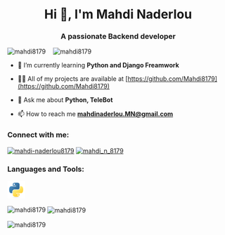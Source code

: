 <h1 align="center">Hi 👋, I'm Mahdi Naderlou</h1>
<h3 align="center">A passionate Backend developer</h3>

<img align="right" alt="mahdi8179" width = "400" src="https://mir-s3-cdn-cf.behance.net/project_modules/hd/06f21a161921919.63cd7887d0a70.gif">

<p align="left"> <img src="https://komarev.com/ghpvc/?username=mahdi8179&label=Profile%20views&color=0e75b6&style=flat" alt="mahdi8179" /> </p>

- 🌱 I’m currently learning **Python and Django Freamwork**

- 👨‍💻 All of my projects are available at [https://github.com/Mahdi8179](https://github.com/Mahdi8179)

- 💬 Ask me about **Python, TeleBot**

- 📫 How to reach me **mahdinaderlou.MN@gmail.com**

<h3 align="left">Connect with me:</h3>
<p align="left">
<a href="https://linkedin.com/in/mahdi-naderlou8179" target="blank"><img align="center" src="https://raw.githubusercontent.com/rahuldkjain/github-profile-readme-generator/master/src/images/icons/Social/linked-in-alt.svg" alt="mahdi-naderlou8179" height="30" width="40" /></a>
<a href="https://instagram.com/mahdi_n_8179" target="blank"><img align="center" src="https://raw.githubusercontent.com/rahuldkjain/github-profile-readme-generator/master/src/images/icons/Social/instagram.svg" alt="mahdi_n_8179" height="30" width="40" /></a>
</p>

<h3 align="left">Languages and Tools:</h3>
<p align="left"> <a href="https://www.python.org" target="_blank" rel="noreferrer"> <img src="https://raw.githubusercontent.com/devicons/devicon/master/icons/python/python-original.svg" alt="python" width="40" height="40"/> </a> </p>

<p><img align="left" src="https://github-readme-stats.vercel.app/api/top-langs?username=mahdi8179&show_icons=true&locale=en&layout=compact" alt="mahdi8179" /></p>

<p>&nbsp;<img align="center" src="https://github-readme-stats.vercel.app/api?username=mahdi8179&show_icons=true&locale=en" alt="mahdi8179" /></p>

<p><img align="center" src="https://github-readme-streak-stats.herokuapp.com/?user=mahdi8179&" alt="mahdi8179" /></p>
